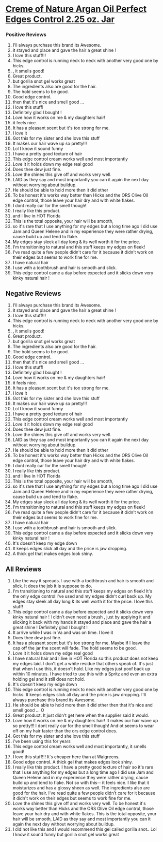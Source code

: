# [Creme of Nature Argan Oil Perfect Edges Control 2.25 oz. Jar](https://products.checkmycream.com/products/Creme-of-Nature-Argan-Oil-Perfect-Edges-Control-2.25-oz.-Jar.html)

### Positive Reviews

<ol>
      <li>I&#x27;ll always purchase this brand its Awesome.</li>
      <li>it stayed and place and gave the hair a great shine !</li>
      <li>I love this stuff!!!</li>
      <li>This edge control is running neck to neck with another very good one by hicks.</li>
      <li>, it smells good!</li>
      <li>Great product.</li>
      <li>but gorilla snot gel works great</li>
      <li>The ingredients also are good for the hair.</li>
      <li>The hold seems to be good.</li>
      <li>Good edge control.  </li>
      <li>then that it&#x27;s nice and smell good ...</li>
      <li>I love this stuff!</li>
      <li>Definitely glad I bought !</li>
      <li>Love how it works on me &amp; my daughters hair!</li>
      <li>it feels nice.</li>
      <li>It has a pleasant scent but it&#x27;s too strong for me.</li>
      <li>I love it</li>
      <li>Got this for my sister and she love this stuff</li>
      <li>It makes our hair wave up so pretty!!!</li>
      <li>Lol I know it sound funny</li>
      <li>I have a pretty good texture of hair</li>
      <li>This edge control cream works well and most importantly</li>
      <li>Love it it holds down my edge real good</li>
      <li>Does thee dew just fine.</li>
      <li>Love the shines this give off and works very well.</li>
      <li>LAID as they say and most importantly you can it again the next day without worrying about buildup.</li>
      <li>He should be able to hold more then it did other</li>
      <li>To be honest it&#x27;s works way better than Hicks and the ORS Olive Oil edge control, those leave your hair dry and with white flakes.</li>
      <li>I dont really car for the smell though!</li>
      <li>I really like this product.</li>
      <li>and I live in HOT Florida</li>
      <li>This is the total opposite, your hair will be smooth,</li>
      <li>so it&#x27;s rare that I use anything for my edges but a long time ago I did use Jam and Queen Helene and in my experience they were rather drying, cause build up and tend to flake.</li>
      <li>My edges stay sleek all day long &amp; its well worth it for the price.</li>
      <li>I&#x27;m transitioning to natural and this stuff keeps my edges on fleek!</li>
      <li>I&#x27;ve read quite a few people didn&#x27;t care for it because it didn&#x27;t work on their edges but seems to work fine for me.</li>
      <li>I have natural hair</li>
      <li>I use with a toothbrush and hair is smooth and slick.</li>
      <li>This edge control came a day before expected and it slicks down very kinky natural hair !</li>
</ol>


<h2>Negative Reviews</h2>
<ol>
<li> I&#x27;ll always purchase this brand its Awesome.</li>
<li> it stayed and place and gave the hair a great shine !</li>
<li> I love this stuff!!!</li>
<li> This edge control is running neck to neck with another very good one by hicks.</li>
<li> , it smells good!</li>
<li> Great product.</li>
<li> but gorilla snot gel works great</li>
<li> The ingredients also are good for the hair.</li>
<li> The hold seems to be good.</li>
<li> Good edge control.  </li>
<li> then that it&#x27;s nice and smell good ...</li>
<li> I love this stuff!</li>
<li> Definitely glad I bought !</li>
<li> Love how it works on me &amp; my daughters hair!</li>
<li> it feels nice.</li>
<li> It has a pleasant scent but it&#x27;s too strong for me.</li>
<li> I love it</li>
<li> Got this for my sister and she love this stuff</li>
<li> It makes our hair wave up so pretty!!!</li>
<li> Lol I know it sound funny</li>
<li> I have a pretty good texture of hair</li>
<li> This edge control cream works well and most importantly</li>
<li> Love it it holds down my edge real good</li>
<li> Does thee dew just fine.</li>
<li> Love the shines this give off and works very well.</li>
<li> LAID as they say and most importantly you can it again the next day without worrying about buildup.</li>
<li> He should be able to hold more then it did other</li>
<li> To be honest it&#x27;s works way better than Hicks and the ORS Olive Oil edge control, those leave your hair dry and with white flakes.</li>
<li> I dont really car for the smell though!</li>
<li> I really like this product.</li>
<li> and I live in HOT Florida</li>
<li> This is the total opposite, your hair will be smooth,</li>
<li> so it&#x27;s rare that I use anything for my edges but a long time ago I did use Jam and Queen Helene and in my experience they were rather drying, cause build up and tend to flake.</li>
<li> My edges stay sleek all day long &amp; its well worth it for the price.</li>
<li> I&#x27;m transitioning to natural and this stuff keeps my edges on fleek!</li>
<li> I&#x27;ve read quite a few people didn&#x27;t care for it because it didn&#x27;t work on their edges but seems to work fine for me.</li>
<li> I have natural hair</li>
<li> I use with a toothbrush and hair is smooth and slick.</li>
<li> This edge control came a day before expected and it slicks down very kinky natural hair !</li>
<li> It&#x27;s doesn&#x27;t keep my edge down</li>
<li> It keeps edges slick all day and the price is jaw dropping.</li>
<li> A thick gel that makes edges look shiny.</li>
</ol>

<h2>All Reviews</h2>

<ol>
    <li> Like the way it spreads. I use with a toothbrush and hair is smooth and slick. It does the job it is suppose to do.</li>
    <li> I&#x27;m transitioning to natural and this stuff keeps my edges on fleek! It&#x27;s the only edge control I&#x27;ve used and my edges didn&#x27;t curl back up. My edges stay sleek all day long &amp; its well worth it for the price. I love this stuff!</li>
    <li> This edge control came a day before expected and it slicks down very kinky natural hair ! I didn&#x27;t even need a brush , just by applying it and slicking it back with my hands it stayed and place and gave the hair a great shine ! Definitely glad I bought !</li>
    <li> It arrive while I was in Va and was on time. I love it</li>
    <li> Does thee dew just fine.</li>
    <li> It has a pleasant scent but it&#x27;s too strong for me. Maybe if I leave the cap off the jar the scent will fade. The hold seems to be good.</li>
    <li> Love it it holds down my edge real good</li>
    <li> I have natural hair and I live in HOT Florida so this product does not keep my edges laid. I don&#x27;t get a white residue that others speak of. It&#x27;s just that when I use this, it doesn&#x27;t hold. Like my edges just poof back up within 10 minutes. I have tried to use this with a Spritz and even an extra holding gel and it still does not hold.</li>
    <li> It&#x27;s doesn&#x27;t keep my edge down</li>
    <li> This edge control is running neck to neck with another very good one by hicks. It keeps edges slick all day and the price is jaw dropping. I&#x27;ll always purchase this brand its Awesome.</li>
    <li> He should be able to hold more then it did other then that it&#x27;s nice and smell good ... O</li>
    <li> Great product. It just didn&#x27;t get here when the supplier said it would.</li>
    <li> Love how it works on me &amp; my daughters hair! It makes our hair wave up so pretty!!! I dont really car for the smell though! And ot seems to wear off on my hair faster than the ors edge control does.</li>
    <li> Got this for my sister and she love this stuff</li>
    <li> i&#x27;ve been using this for years</li>
    <li> This edge control cream works well and most importantly, it smells good!</li>
    <li> I love this stuff!!! It&#x27;s cheaper here than at Walgreens.</li>
    <li> Good edge control.  A thick gel that makes edges look shiny.</li>
    <li> I really like this product. I have a pretty good texture of hair so it&#x27;s rare that I use anything for my edges but a long time ago I did use Jam and Queen Helene and in my experience they were rather drying, cause build up and tend to flake. Not so with this-- it feels nice. I like that it moisturizes and has a glossy sheen as well. The ingredients also are good for the hair. I&#x27;ve read quite a few people didn&#x27;t care for it because it didn&#x27;t work on their edges but seems to work fine for me.</li>
    <li> Love the shines this give off and works very well. To be honest it&#x27;s works way better than Hicks and the ORS Olive Oil edge control, those leave your hair dry and with white flakes. This is the total opposite, your hair will be smooth, LAID as they say and most importantly you can it again the next day without worrying about buildup.</li>
    <li> I did not like this and I would recommend this gel called gorilla snot.. Lol I know it sound funny but gorilla snot gel works great</li>
</ol>




